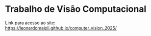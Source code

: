 # Trabalho de Visão Computacional

Link para acesso ao site: https://leonardomaioli.github.io/computer_vision_2025/

